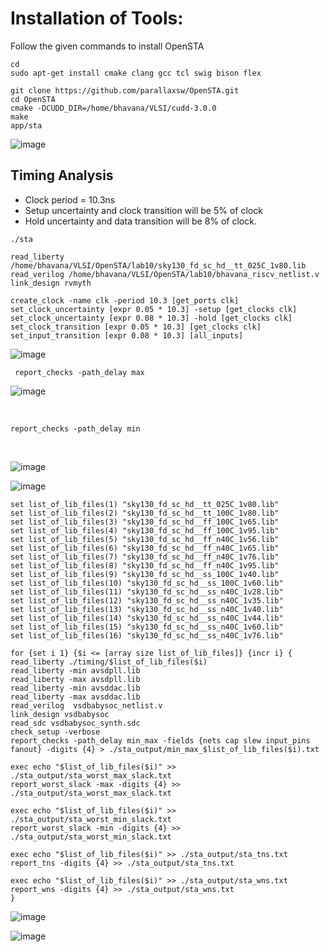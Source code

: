 # Installation of Tools:
Follow the given commands to install OpenSTA
```
cd
sudo apt-get install cmake clang gcc tcl swig bison flex

git clone https://github.com/parallaxsw/OpenSTA.git
cd OpenSTA
cmake -DCUDD_DIR=/home/bhavana/VLSI/cudd-3.0.0
make
app/sta
```


![image](https://github.com/user-attachments/assets/3fc7e714-d0f4-4ee6-83db-6c242de2f09d)

## Timing Analysis

- Clock period = 10.3ns
- Setup uncertainty and clock transition will be 5% of clock
- Hold uncertainty and data transition will be 8% of clock.

```
./sta

read_liberty /home/bhavana/VLSI/OpenSTA/lab10/sky130_fd_sc_hd__tt_025C_1v80.lib
read_verilog /home/bhavana/VLSI/OpenSTA/lab10/bhavana_riscv_netlist.v
link_design rvmyth

create_clock -name clk -period 10.3 [get_ports clk]
set_clock_uncertainty [expr 0.05 * 10.3] -setup [get_clocks clk]
set_clock_uncertainty [expr 0.08 * 10.3] -hold [get_clocks clk]
set_clock_transition [expr 0.05 * 10.3] [get_clocks clk]
set_input_transition [expr 0.08 * 10.3] [all_inputs]

```


![image](https://github.com/user-attachments/assets/27391283-b64f-4ee9-a2da-9ea300b4d1b9)

` report_checks -path_delay max`
<br>

![image](https://github.com/user-attachments/assets/dc81d503-a899-4dbd-8900-ac90b6b64b29)

<br>

`report_checks -path_delay min`

<br>

![image](https://github.com/user-attachments/assets/0b1a3455-7647-4e1b-aec7-0ea9b6b820e9)


![image](https://github.com/user-attachments/assets/782690fa-3b57-42ef-bcc3-b72282a18221)


```
set list_of_lib_files(1) "sky130_fd_sc_hd__tt_025C_1v80.lib"
set list_of_lib_files(2) "sky130_fd_sc_hd__tt_100C_1v80.lib"
set list_of_lib_files(3) "sky130_fd_sc_hd__ff_100C_1v65.lib"
set list_of_lib_files(4) "sky130_fd_sc_hd__ff_100C_1v95.lib"
set list_of_lib_files(5) "sky130_fd_sc_hd__ff_n40C_1v56.lib"
set list_of_lib_files(6) "sky130_fd_sc_hd__ff_n40C_1v65.lib"
set list_of_lib_files(7) "sky130_fd_sc_hd__ff_n40C_1v76.lib"
set list_of_lib_files(8) "sky130_fd_sc_hd__ff_n40C_1v95.lib"
set list_of_lib_files(9) "sky130_fd_sc_hd__ss_100C_1v40.lib"
set list_of_lib_files(10) "sky130_fd_sc_hd__ss_100C_1v60.lib"
set list_of_lib_files(11) "sky130_fd_sc_hd__ss_n40C_1v28.lib"
set list_of_lib_files(12) "sky130_fd_sc_hd__ss_n40C_1v35.lib"
set list_of_lib_files(13) "sky130_fd_sc_hd__ss_n40C_1v40.lib"
set list_of_lib_files(14) "sky130_fd_sc_hd__ss_n40C_1v44.lib"
set list_of_lib_files(15) "sky130_fd_sc_hd__ss_n40C_1v60.lib"
set list_of_lib_files(16) "sky130_fd_sc_hd__ss_n40C_1v76.lib"

for {set i 1} {$i <= [array size list_of_lib_files]} {incr i} {
read_liberty ./timing/$list_of_lib_files($i)
read_liberty -min avsdpll.lib
read_liberty -max avsdpll.lib
read_liberty -min avsddac.lib
read_liberty -max avsddac.lib
read_verilog  vsdbabysoc_netlist.v
link_design vsdbabysoc
read_sdc vsdbabysoc_synth.sdc
check_setup -verbose
report_checks -path_delay min_max -fields {nets cap slew input_pins fanout} -digits {4} > ./sta_output/min_max_$list_of_lib_files($i).txt

exec echo "$list_of_lib_files($i)" >> ./sta_output/sta_worst_max_slack.txt
report_worst_slack -max -digits {4} >> ./sta_output/sta_worst_max_slack.txt

exec echo "$list_of_lib_files($i)" >> ./sta_output/sta_worst_min_slack.txt
report_worst_slack -min -digits {4} >> ./sta_output/sta_worst_min_slack.txt

exec echo "$list_of_lib_files($i)" >> ./sta_output/sta_tns.txt
report_tns -digits {4} >> ./sta_output/sta_tns.txt

exec echo "$list_of_lib_files($i)" >> ./sta_output/sta_wns.txt
report_wns -digits {4} >> ./sta_output/sta_wns.txt
}

```


![image](https://github.com/user-attachments/assets/63ca57c2-8894-4b61-b384-cf65528c02b7)

![image](https://github.com/user-attachments/assets/54ae33c4-0e60-44cd-9846-740ad6ed90a2)

